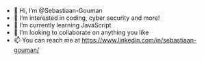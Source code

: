 - 👋 Hi, I’m @Sebastiaan-Gouman
- 👀 I’m interested in coding, cyber security and more!
- 🌱 I’m currently learning JavaScript
- 💞️ I’m looking to collaborate on anything you like
- 📫 You can reach me at https://www.linkedin.com/in/sebastiaan-gouman/

<!---
Sebastiaan-Gouman/Sebastiaan-Gouman is a ✨ special ✨ repository because its `README.md` (this file) appears on your GitHub profile.
You can click the Preview link to take a look at your changes.
--->
